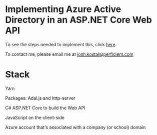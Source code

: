 # Implementing Azure Active Directory in an ASP.NET Core Web API

To see the steps needed to implement this, click [here](https://blogs.perficient.com/2019/07/11/securing-your-web-api-using-azure-active-directory/).

To contact me, please email me at josh.kostal@perficient.com

# Stack

Yarn

Packages: Adal.js and http-server

C# ASP.NET Core to build the Web API

JavaScript on the client-side

Azure account that's associated with a company (or school) domain
